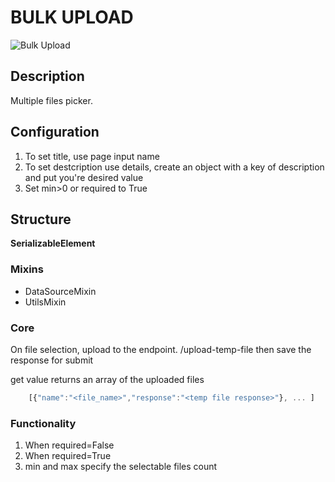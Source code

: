 # BULK UPLOAD

![Bulk Upload](https://i.postimg.cc/15zDgfLK/Screenshot-2022-09-21-114202.png)

## Description

Multiple files picker.

## Configuration

1. To set title, use page input name
2. To set destcription use details, create an object with a key of description and put you're desired value
3. Set min>0 or required to True

## Structure

**SerializableElement**

### Mixins

- DataSourceMixin
- UtilsMixin

### Core

On file selection, upload to the endpoint. /upload-temp-file then save the response
for submit

get value returns an array of the uploaded files

```js
    [{"name":"<file_name>","response":"<temp file response>"}, ... ]
```

### Functionality

1. When required=False
2. When required=True
3. min and max specify the selectable files count
